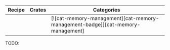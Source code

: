 | Recipe | Crates | Categories |
|--------|--------|------------|
|  |  | [![cat-memory-management][cat-memory-management-badge]][cat-memory-management] |
<div class="hidden">
TODO:
</div>
